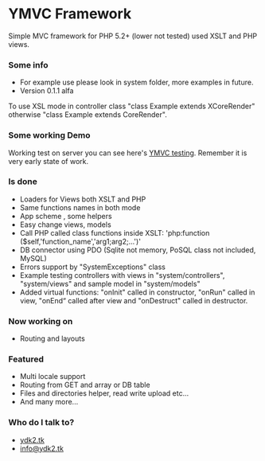 
# YMVC Framework 

Simple MVC framework for PHP 5.2+ (lower not tested) used XSLT and PHP views.

### Some info 

* For example use please look in system folder, more examples in future.
* Version 0.1.1 alfa

To use XSL mode in controller class "class Example extends XCoreRender" otherwise "class Example extends CoreRender".

### Some working Demo 

Working test on server you can see here's  [YMVC testing](http://ymvc.ydk2.tk/). 
Remember it is very early state of work.

### Is done

* Loaders for Views both XSLT and PHP
* Same functions names in both mode
* App scheme , some helpers
* Easy change views, models 
* Call PHP called class functions inside XSLT: 'php:function ($self,'function_name','arg1;arg2;...')'
* DB connector using PDO (Sqlite not memory, PoSQL class not included, MySQL)
* Errors support by "SystemExceptions" class 
* Example testing controllers with views in "system/controllers", "system/views" and sample model in "system/models"
* Added virtual functions: "onInit" called in constructor, "onRun" called in view, "onEnd“ called after view and "onDestruct" called in destructor.

### Now working on

* Routing and layouts

### Featured

* Multi locale support
* Routing from GET and array or DB table
* Files and directories helper, read write upload etc...
* And many more...


### Who do I talk to?

* [ydk2.tk](http://www.ydk2.tk/)
* info@ydk2.tk